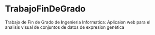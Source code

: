 # TrabajoFinDeGrado
Trabajo de Fin de Grado de Ingenieria Informatica: Aplicaion web para el analisis visual de conjuntos de datos de expresion genética
